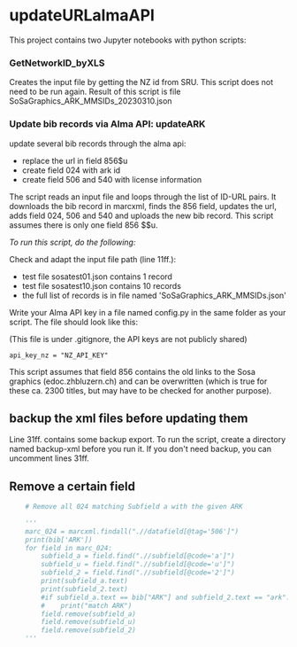 # updateURLalmaAPI

This project contains two Jupyter notebooks with python scripts:

### GetNetworkID_byXLS

Creates the input file by getting the NZ id from SRU. This script does not need to be run again. Result of this script is file SoSaGraphics_ARK_MMSIDs_20230310.json

### Update bib records via Alma API: updateARK

update several bib records through the alma api:
- replace the url in field 856$u 
- create field 024 with ark id
- create field 506 and 540 with license information

The script reads an input file and loops through the list of ID-URL pairs. It downloads the bib record in marcxml, finds the 856 field, updates the url, adds field 024, 506 and 540 and uploads the new bib record. This script assumes there is only one field 856 $$u.

*To run this script, do the following:*

Check and adapt the input file path (line 11ff.): 

- test file sosatest01.json contains 1 record
- test file sosatest10.json contains 10 records
- the full list of records is in file named 'SoSaGraphics_ARK_MMSIDs.json' 

Write your Alma API key in a file named config.py in the same folder as your script. The file should look like this:

(This file is under .gitignore, the API keys are not publicly shared)

```
api_key_nz = "NZ_API_KEY"

```
This script assumes that field 856 contains the old links to the Sosa graphics (edoc.zhbluzern.ch) and can be overwritten (which is true for these ca. 2300 titles, but may have to be checked for another purpose).

## backup the xml files before updating them

Line 31ff. contains some backup export. To run the script, create a directory named backup-xml before you run it. If you don't need backup, you can uncomment lines 31ff. 

## Remove a certain field

```python
    # Remove all 024 matching Subfield a with the given ARK
    
    '''
    marc_024 = marcxml.findall(".//datafield[@tag='506']")
    print(bib['ARK'])
    for field in marc_024:
        subfield_a = field.find(".//subfield[@code='a']")
        subfield_u = field.find(".//subfield[@code='u']")
        subfield_2 = field.find(".//subfield[@code='2']")
        print(subfield_a.text)
        print(subfield_2.text)
        #if subfield_a.text == bib["ARK"] and subfield_2.text == "ark":
        #    print("match ARK")
        field.remove(subfield_a)
        field.remove(subfield_u)
        field.remove(subfield_2)
    '''
```